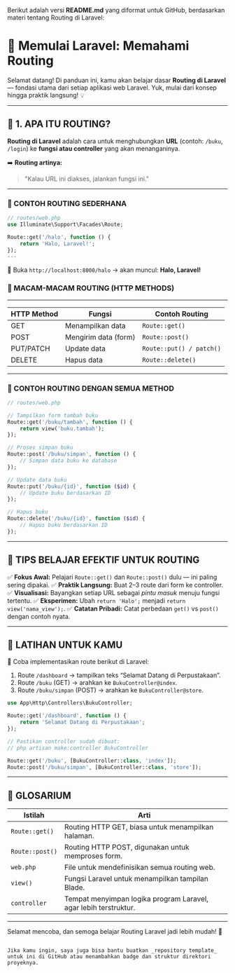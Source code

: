 Berikut adalah versi **README.md** yang diformat untuk GitHub, berdasarkan materi tentang Routing di Laravel:

# 🚀 Memulai Laravel: Memahami Routing

Selamat datang! Di panduan ini, kamu akan belajar dasar **Routing di Laravel** — fondasi utama dari setiap aplikasi web Laravel. Yuk, mulai dari konsep hingga praktik langsung! 💡

---

## 📘 1. APA ITU ROUTING?

**Routing di Laravel** adalah cara untuk menghubungkan **URL** (contoh: `/buku`, `/login`) ke **fungsi atau controller** yang akan menanganinya.

➡️ **Routing artinya:**
> "Kalau URL ini diakses, jalankan fungsi ini."

---

### 🔰 CONTOH ROUTING SEDERHANA

```php
// routes/web.php
use Illuminate\Support\Facades\Route;

Route::get('/halo', function () {
    return 'Halo, Laravel!';
});
---
```
📌 Buka `http://localhost:8000/halo` → akan muncul:
**Halo, Laravel!**

### 🚦 MACAM-MACAM ROUTING (HTTP METHODS)
---
| HTTP Method | Fungsi               | Contoh Routing           |
| ----------- | -------------------- | ------------------------ |
| GET         | Menampilkan data     | `Route::get()`           |
| POST        | Mengirim data (form) | `Route::post()`          |
| PUT/PATCH   | Update data          | `Route::put() / patch()` |
| DELETE      | Hapus data           | `Route::delete()`        |

---
### 🧪 CONTOH ROUTING DENGAN SEMUA METHOD

```php
// routes/web.php

// Tampilkan form tambah buku
Route::get('/buku/tambah', function () {
    return view('buku.tambah');
});

// Proses simpan buku
Route::post('/buku/simpan', function () {
    // Simpan data buku ke database
});

// Update data buku
Route::put('/buku/{id}', function ($id) {
    // Update buku berdasarkan ID
});

// Hapus buku
Route::delete('/buku/{id}', function ($id) {
    // Hapus buku berdasarkan ID
});
```

---

## 🎯 TIPS BELAJAR EFEKTIF UNTUK ROUTING

✅ **Fokus Awal:** Pelajari `Route::get()` dan `Route::post()` dulu — ini paling sering dipakai.
✅ **Praktik Langsung:** Buat 2–3 route dari form ke controller.
✅ **Visualisasi:** Bayangkan setiap URL sebagai *pintu masuk* menuju fungsi tertentu.
✅ **Eksperimen:** Ubah `return 'Halo';` menjadi `return view('nama_view');`.
✅ **Catatan Pribadi:** Catat perbedaan `get()` vs `post()` dengan contoh nyata.

---

## 🧠 LATIHAN UNTUK KAMU

💪 Coba implementasikan route berikut di Laravel:

1. Route `/dashboard` → tampilkan teks “Selamat Datang di Perpustakaan”.
2. Route `/buku` (GET) → arahkan ke `BukuController@index`.
3. Route `/buku/simpan` (POST) → arahkan ke `BukuController@store`.

```php
use App\Http\Controllers\BukuController;

Route::get('/dashboard', function () {
    return 'Selamat Datang di Perpustakaan';
});

// Pastikan controller sudah dibuat:
// php artisan make:controller BukuController

Route::get('/buku', [BukuController::class, 'index']);
Route::post('/buku/simpan', [BukuController::class, 'store']);
```

---

## 📘 GLOSARIUM

| Istilah         | Arti                                                             |
| --------------- | ---------------------------------------------------------------- |
| `Route::get()`  | Routing HTTP GET, biasa untuk menampilkan halaman.               |
| `Route::post()` | Routing HTTP POST, digunakan untuk memproses form.               |
| `web.php`       | File untuk mendefinisikan semua routing web.                     |
| `view()`        | Fungsi Laravel untuk menampilkan tampilan Blade.                 |
| `controller`    | Tempat menyimpan logika program Laravel, agar lebih terstruktur. |

---

Selamat mencoba, dan semoga belajar Routing Laravel jadi lebih mudah! 🚀

```

Jika kamu ingin, saya juga bisa bantu buatkan _repository template_ untuk ini di GitHub atau menambahkan badge dan struktur direktori proyeknya.
```
